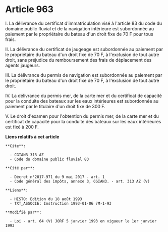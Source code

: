 # Article 963

I. La délivrance du certificat d'immatriculation visé à l'article 83 du code du domaine public fluvial et de la navigation
intérieure est subordonnée au paiement par le propriétaire du bateau d'un droit fixe de 70 F pour tous frais.

II. La délivrance du certificat de jaugeage est subordonnée au paiement par le propriétaire du bateau d'un droit fixe de 70
F, à l'exclusion de tout autre droit, sans préjudice du remboursement des frais de déplacement des agents jaugeurs.

III. La délivrance du permis de navigation est subordonnée au paiement par le propriétaire du bateau d'un droit fixe de 70 F,
à l'exclusion de tout autre droit.

IV. La délivrance du permis mer, de la carte mer et du certificat de capacité pour la conduite des bateaux sur les eaux
intérieures est subordonnée au paiement par le titulaire d'un droit fixe de 300 F.

V. Le droit d'examen pour l'obtention du permis mer, de la carte mer et du certificat de capacité pour la conduite des
bateaux sur les eaux intérieures est fixé à 200 F.

**Liens relatifs à cet article**

	**Cite**:

	  - CGIAN3 313 AZ
	  - Code du domaine public fluvial 83

	**Cité par**:

	  - Décret n°2017-971 du 9 mai 2017 - art. 1
	  - Code général des impôts, annexe 3, CGIAN3. - art. 313 AZ (V)

	**Liens**:

	  - HISTO: Edition du 18 août 1993
	  - TXT_ASSOCIE: Instruction 1993-01-06 7M-1-93

	**Modifié par**:

	  - Loi - art. 64 (V) JORF 5 janvier 1993 en vigueur le 1er janvier 1993
